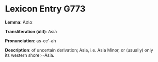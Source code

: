 # Lexicon Entry G773

**Lemma**: Ἀσία

**Transliteration (xlit)**: Asía

**Pronunciation**: as-ee'-ah

**Description**:
of uncertain derivation; Asia, i.e. Asia Minor, or (usually) only its western shore:--Asia.
